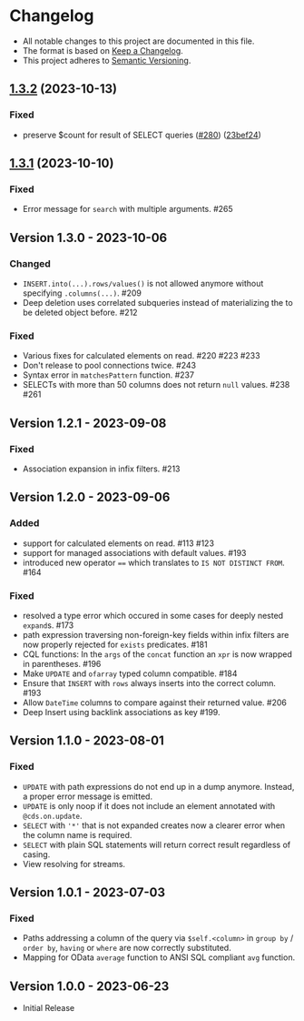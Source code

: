 # Changelog

- All notable changes to this project are documented in this file.
- The format is based on [Keep a Changelog](http://keepachangelog.com/).
- This project adheres to [Semantic Versioning](http://semver.org/).

## [1.3.2](https://github.com/cap-js/cds-dbs/compare/db-service-v1.3.1...db-service-v1.3.2) (2023-10-13)


### Fixed

- preserve $count for result of SELECT queries ([#280](https://github.com/cap-js/cds-dbs/issues/280)) ([23bef24](https://github.com/cap-js/cds-dbs/commit/23bef245e62952a57ed82afcfd238c0b294b2e9e))

## [1.3.1](https://github.com/cap-js/cds-dbs/compare/db-service-v1.3.0...db-service-v1.3.1) (2023-10-10)

### Fixed

- Error message for `search` with multiple arguments. #265

## Version 1.3.0 - 2023-10-06

### Changed

- `INSERT.into(...).rows/values()` is not allowed anymore without specifying `.columns(...)`. #209
- Deep deletion uses correlated subqueries instead of materializing the to be deleted object before. #212

### Fixed

- Various fixes for calculated elements on read. #220 #223 #233
- Don't release to pool connections twice. #243
- Syntax error in `matchesPattern` function. #237
- SELECTs with more than 50 columns does not return `null` values. #238 #261

## Version 1.2.1 - 2023-09-08

### Fixed

- Association expansion in infix filters. #213

## Version 1.2.0 - 2023-09-06

### Added

- support for calculated elements on read. #113 #123
- support for managed associations with default values. #193
- introduced new operator `==` which translates to `IS NOT DISTINCT FROM`. #164

### Fixed

- resolved a type error which occured in some cases for deeply nested `expand`s. #173
- path expression traversing non-foreign-key fields within infix filters are now properly rejected for `exists` predicates. #181
- CQL functions: In the `args` of the `concat` function an `xpr` is now wrapped in parentheses. #196
- Make `UPDATE` and `ofarray` typed column compatible. #184
- Ensure that `INSERT` with `rows` always inserts into the correct column. #193
- Allow `DateTime` columns to compare against their returned value. #206
- Deep Insert using backlink associations as key #199.

## Version 1.1.0 - 2023-08-01

### Fixed

- `UPDATE` with path expressions do not end up in a dump anymore. Instead, a proper error message is emitted.
- `UPDATE` is only noop if it does not include an element annotated with `@cds.on.update`.
- `SELECT` with `'*'` that is not expanded creates now a clearer error when the column name is required.
- `SELECT` with plain SQL statements will return correct result regardless of casing.
- View resolving for streams.

## Version 1.0.1 - 2023-07-03

### Fixed

- Paths addressing a column of the query via `$self.<column>` in `group by` / `order by`, `having` or `where`
  are now correctly substituted.
- Mapping for OData `average` function to ANSI SQL compliant `avg` function.

## Version 1.0.0 - 2023-06-23

- Initial Release
